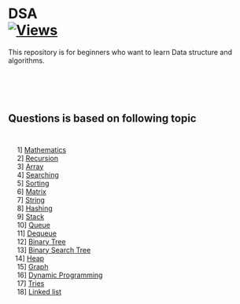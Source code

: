  # **DSA**  <br />   [![Views](https://hits.seeyoufarm.com/api/count/incr/badge.svg?url=https%3A%2F%2Fgithub.com%2Fprashantjagtap2909%2FDSA&count_bg=%2379C83D&title_bg=%23555555&icon=&icon_color=%23E7E7E7&title=Views&edge_flat=false)](https://hits.seeyoufarm.com)
 
 This repository is for beginners who want to learn Data structure and algorithms.<br />
 <br />
 <br /><br /><br />
   
 ## **Questions is based on following topic**<br /><br />
  &emsp;  1] [Mathematics](https://github.com/prashantjagtap2909/DSA/tree/main/Mathmatics) <br /> 
 &emsp;  2] [Recursion](https://github.com/prashantjagtap2909/DSA/tree/main/Recursion) <br /> 
&emsp;  3] [Array](https://github.com/prashantjagtap2909/DSA/tree/main/Array) <br /> 
  &emsp;  4] [Searching](https://github.com/prashantjagtap2909/DSA/tree/main/Searching) <br /> 
  &emsp;  5] [Sorting](https://github.com/prashantjagtap2909/DSA/tree/main/Sorting) <br /> 
  &emsp;  6] [Matrix](https://github.com/prashantjagtap2909/DSA/tree/main/Matrix) <br />
  &emsp;  7] [String](https://github.com/prashantjagtap2909/DSA/tree/main/String) <br />
  &emsp;  8] [Hashing](https://github.com/prashantjagtap2909/DSA/tree/main/Hashing) <br />
 &emsp;  9] [Stack](https://github.com/prashantjagtap2909/DSA/tree/main/Stack) <br />
 &emsp;  10] [Queue](https://github.com/prashantjagtap2909/DSA/tree/main/Queue) <br />
 &emsp;  11] [Dequeue](https://github.com/prashantjagtap2909/DSA/tree/main/Dequeue) <br />
&emsp;  12] [Binary Tree](https://github.com/prashantjagtap2909/DSA/tree/main/Binary-Tree) <br />
  &emsp; 13] [Binary Search Tree](https://github.com/prashantjagtap2909/DSA/tree/main/Binary-search-tree) <br />
   &emsp;14] [Heap](https://github.com/prashantjagtap2909/DSA/tree/main/Heap) <br />
 &emsp; 15] [Graph](https://github.com/prashantjagtap2909/DSA/tree/main/Graph) <br />
 &emsp; 16] [Dynamic Programming](https://github.com/prashantjagtap2909/DSA/tree/main/Dynamic-Programming) <br />
 &emsp; 17] [Tries](https://github.com/prashantjagtap2909/DSA/tree/main/Tries) <br />
 &emsp; 18] [Linked list](https://github.com/prashantjagtap2909/DSA/tree/main/Linked-list) <br />
    
